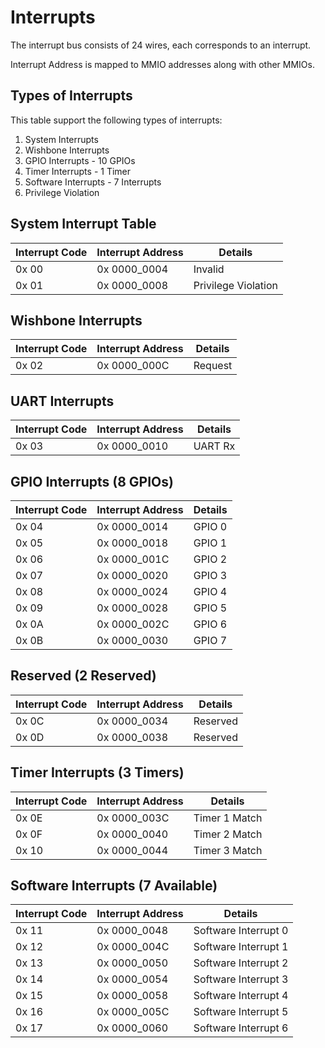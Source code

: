 <!--
 - Copyright (c) 2020 The HSC Core Authors
 -
 - Licensed under the Apache License, Version 2.0 (the "License");
 - you may not use this file except in compliance with the License.
 - You may obtain a copy of the License at
 -
 -     https://www.apache.org/licenses/LICENSE-2.0
 -
 - Unless required by applicable law or agreed to in writing, software
 - distributed under the License is distributed on an "AS IS" BASIS,
 - WITHOUT WARRANTIES OR CONDITIONS OF ANY KIND, either express or implied.
 - See the License for the specific language governing permissions and
 - limitations under the License.
 -
 - @file   interrupts.md
 - @author Anthony Kung <hi@anth.dev>
 - @author Kevin Dai <kevindai02@outlook.com>
 - @date   Created on November 28 2020
 -->

# Interrupts

The interrupt bus consists of 24 wires, each corresponds to an interrupt.

Interrupt Address is mapped to MMIO addresses along with other MMIOs.

## Types of Interrupts

This table support the following types of interrupts:

1. System Interrupts
2. Wishbone Interrupts
3. GPIO Interrupts - 10 GPIOs
4. Timer Interrupts - 1 Timer
5. Software Interrupts - 7 Interrupts
6. Privilege Violation

## System Interrupt Table

| Interrupt Code | Interrupt Address | Details             |
| -------------- | ----------------- | ------------------- |
| 0x 00          | 0x 0000_0004      | Invalid             |
| 0x 01          | 0x 0000_0008      | Privilege Violation |

## Wishbone Interrupts

| Interrupt Code | Interrupt Address | Details |
| -------------- | ----------------- | ------- |
| 0x 02          | 0x 0000_000C      | Request |

## UART Interrupts

| Interrupt Code | Interrupt Address | Details |
| -------------- | ----------------- | ------- |
| 0x 03          | 0x 0000_0010      | UART Rx |

## GPIO Interrupts (8 GPIOs)

| Interrupt Code | Interrupt Address | Details |
| -------------- | ----------------- | ------- |
| 0x 04          | 0x 0000_0014      | GPIO 0  |
| 0x 05          | 0x 0000_0018      | GPIO 1  |
| 0x 06          | 0x 0000_001C      | GPIO 2  |
| 0x 07          | 0x 0000_0020      | GPIO 3  |
| 0x 08          | 0x 0000_0024      | GPIO 4  |
| 0x 09          | 0x 0000_0028      | GPIO 5  |
| 0x 0A          | 0x 0000_002C      | GPIO 6  |
| 0x 0B          | 0x 0000_0030      | GPIO 7  |

## Reserved (2 Reserved)

| Interrupt Code | Interrupt Address | Details  |
| -------------- | ----------------- | -------- |
| 0x 0C          | 0x 0000_0034      | Reserved |
| 0x 0D          | 0x 0000_0038      | Reserved |

## Timer Interrupts (3 Timers)

| Interrupt Code | Interrupt Address | Details       |
| -------------- | ----------------- | ------------- |
| 0x 0E          | 0x 0000_003C      | Timer 1 Match |
| 0x 0F          | 0x 0000_0040      | Timer 2 Match |
| 0x 10          | 0x 0000_0044      | Timer 3 Match |

## Software Interrupts (7 Available)

| Interrupt Code | Interrupt Address | Details              |
| -------------- | ----------------- | -------------------- |
| 0x 11          | 0x 0000_0048      | Software Interrupt 0 |
| 0x 12          | 0x 0000_004C      | Software Interrupt 1 |
| 0x 13          | 0x 0000_0050      | Software Interrupt 2 |
| 0x 14          | 0x 0000_0054      | Software Interrupt 3 |
| 0x 15          | 0x 0000_0058      | Software Interrupt 4 |
| 0x 16          | 0x 0000_005C      | Software Interrupt 5 |
| 0x 17          | 0x 0000_0060      | Software Interrupt 6 |